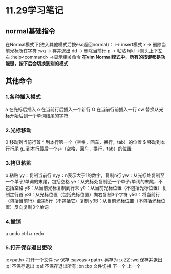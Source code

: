 
# 11.29学习笔记

## normal基础指令

在Normal模式下(进入其他模式后按esc返回normal)：
i-> insert模式
x -> 删除当前光标所在字符
:wq -> 存并退出
dd -> 删除当前行
p -> 粘贴
hjkl ->箭头上下左右
:help\<command> ->显示相关命令
**在vim Normal模式中，所有的按键都是功能键，按下后会切换到别的模式**

## 其他命令

### 1.各种插入模式

a 在光标后插入
o 在当前行后插入一个新行
O 在当前行前插入一行
cw 替换从光标开始后到一个单词结尾的字符

### 2.光标移动

0 移动到当前行首
^ 到本行第一个（空格，回车，换行，tab）的位置
$ 移动到本行行尾
g_ 到本行最后一个非（空格，回车，换行，tab）的位置

### 3.拷贝粘贴

p 粘贴
yy：复制当前行
nyy：n表示大于1的数字，复制n行
yw：从光标处复制至一个单子/单词的末尾，包括空格
ye：从光标处复制至一个单子/单词的末尾，不包括空格
y$：从当前光标复制到行末
y0：从当前光标位置（不包括光标位置）复制之行首
y3l：从光标位置（包括光标位置）向右复制3个字符
y5G：将当前行（包括当前行）至第5行（不包括它）复制
y3B：从当前光标位置（不包括光标位置）反向复制3个单词

### 4.撤销

u undo
ctrl+r redo

### 5.打开保存退出更改

:e\<path> 打开一个文件
:w 保存
:saveas \<path> 另存为
:x ZZ :wq 保存并退出
:q! 不保存退出
:qa! 不保存退出所有
:bn :bp 文件切换 下一个 上一个
